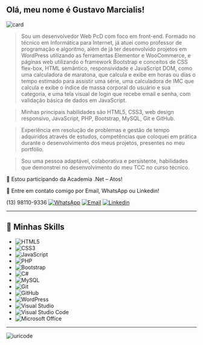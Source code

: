 ## Olá, meu nome é <strong>Gustavo Marcialis!</strong> 
  
  ![card](https://github-readme-stats.vercel.app/api?username=gustavo-marcialis&theme=highcontrast&show_icons=true)
  
 > Sou um desenvolvedor Web PcD com foco em front-end. Formado no técnico em Informática para Internet, já atuei como professor de programação e algoritmo, além de já ter desenvolvido projetos em WordPress utilizando as ferramentas Elementor e WooCommerce, e páginas web utilizando o framework Bootstrap e conceitos de CSS flex-box, HTML semântico, responsividade e JavaScript DOM, como uma calculadora de maratona, que calcula e exibe em horas ou dias o tempo estimado para assistir uma série, uma calculadora de IMC que calcula e exibe o índice de massa corporal do usuário e sua categoria, e uma tela visual de login que recebe email e senha, com validação básica de dados em JavaScript.
  
  > Minhas principais habilidades são HTML5, CSS3, web design responsivo, JavaScript, PHP, Bootstrap, MySQL, Git e GitHub.
  
  > Experiência em resolução de problemas e gestão de tempo adquiridos através de estudos, competências que coloquei em prática durante o desenvolvimento dos meus projetos, presentes no meu portfólio.
  
  > Sou uma pessoa  adaptável, colaborativa e persistente, habilidades que demonstrei no desenvolvimento do meu TCC no curso técnico.
  
 🔭 Estou participando da Academia .Net – Atos! 
  
 💬 Entre em contato comigo por Email, WhatsApp ou Linkedin! 

(13) 98110-9336  [![WhatsApp](https://img.shields.io/badge/WhatsApp-25D366?style=for-the-badge&logo=whatsapp&logoColor=white)](https://api.whatsapp.com/send/?phone=%2B5513981109336&text&type=phone_number&app_absent=0)    [![Email](https://img.shields.io/badge/Gmail-D14836?style=for-the-badge&logo=gmail&logoColor=white)](mailto:gustavo.s.marcialis@gmail.com)      [![Linkedin](https://img.shields.io/badge/LinkedIn-0077B5?style=for-the-badge&logo=linkedin&logoColor=white)](http://www.linkedin.com/in/gustavomarcialis)
  
 ---- 
 
 ## 🚀 Minhas Skills 
 
 - ![HTML5](https://img.shields.io/badge/html5-%23E34F26.svg?style=for-the-badge&logo=html5&logoColor=white)
 - ![CSS3](https://img.shields.io/badge/css3-%231572B6.svg?style=for-the-badge&logo=css3&logoColor=white)
 - ![JavaScript](https://img.shields.io/badge/javascript-%23323330.svg?style=for-the-badge&logo=javascript&logoColor=%23F7DF1E)
 - ![PHP](https://img.shields.io/badge/php-%23777BB4.svg?style=for-the-badge&logo=php&logoColor=white)
 - ![Bootstrap](https://img.shields.io/badge/bootstrap-%23563D7C.svg?style=for-the-badge&logo=bootstrap&logoColor=white)
 - ![C#](https://img.shields.io/badge/c%23-%23239120.svg?style=for-the-badge&logo=c-sharp&logoColor=white)
 - ![MySQL](https://img.shields.io/badge/mysql-%2300f.svg?style=for-the-badge&logo=mysql&logoColor=white)
 - ![Git](https://img.shields.io/badge/git-%23F05033.svg?style=for-the-badge&logo=git&logoColor=white)
 - ![GitHub](https://img.shields.io/badge/github-%23121011.svg?style=for-the-badge&logo=github&logoColor=white)
 - ![WordPress](https://img.shields.io/badge/WordPress-%23117AC9.svg?style=for-the-badge&logo=WordPress&logoColor=white)
 - ![Visual Studio](https://img.shields.io/badge/Visual%20Studio-5C2D91.svg?style=for-the-badge&logo=visual-studio&logoColor=white)
 - ![Visual Studio Code](https://img.shields.io/badge/Visual%20Studio%20Code-0078d7.svg?style=for-the-badge&logo=visual-studio-code&logoColor=white)
 - ![Microsoft Office](https://img.shields.io/badge/Microsoft_Office-D83B01?style=for-the-badge&logo=microsoft-office&logoColor=white)
  
 --- 
 
 ![iuricode](https://github-readme-stats.vercel.app/api/top-langs/?username=gustavo-marcialis&hide=html&layout=compact&theme=highcontrast)